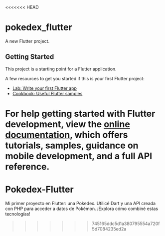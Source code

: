 <<<<<<< HEAD
# pokedex_flutter

A new Flutter project.

## Getting Started

This project is a starting point for a Flutter application.

A few resources to get you started if this is your first Flutter project:

- [Lab: Write your first Flutter app](https://docs.flutter.dev/get-started/codelab)
- [Cookbook: Useful Flutter samples](https://docs.flutter.dev/cookbook)

For help getting started with Flutter development, view the
[online documentation](https://docs.flutter.dev/), which offers tutorials,
samples, guidance on mobile development, and a full API reference.
=======
# Pokedex-Flutter
Mi primer proyecto en Flutter: una Pokedex. Utilicé Dart y una API creada con PHP para acceder a datos de Pokémon. ¡Explora cómo combiné estas tecnologías!
>>>>>>> 745165ddc5d1a380795554a720f5d7084235ed2a

